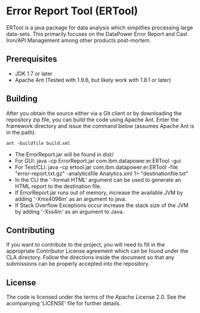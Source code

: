# Error Report Tool (ERTool)

ERTool is a java package for data analysis which simplifies processing large data-sets.
This primarily focuses on the DataPower Error Report and Cast Iron/API Management 
among other products post-mortem. 

## Prerequisites

* JDK 1.7 or later
* Apache Ant (Tested with 1.9.6, but likely work with 1.8.1 or later)

## Building

After you obtain the source either via a Git client or by downloading the repository zip file,
you can build the code using Apache Ant. Enter the framework directory and issue the command below (assumes
Apache Ant is in the path):

    ant -buildfile build.xml

* The ErrorReport.jar will be found in dist/
* For GUI: java -cp ErrorReport.jar com.ibm.datapower.er.ERTool -gui
* For Text/CLI: java -cp ertool.jar com.ibm.datapower.er.ERTool -file "error-report.txt.gz" -analyticsfile Analytics.xml 1> "destinationfile.txt"
* In the CLI the '-format HTML' argument can be used to generate an HTML report to the destination file.
* If ErrorReport.jar runs out of memory, increase the available JVM by adding '-Xmx4096m' as an argument to java.
* If Stack Overflow Exceptions occur increase the stack size of the JVM by adding '-Xss4m' as an argument to Java.

## Contributing

If you want to contribute to the project, you will need to fill in the appropriate Contributor 
License agreement which can be found under the CLA directory. Follow the directions inside the
document so that any submissions can be properly accepted into the repository.

## License

The code is licensed under the terms of the Apache License 2.0. See the acompanying 'LICENSE' file
for further details.